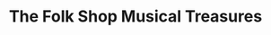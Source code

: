 ---
title: "The Folk Shop Musical Treasures"
url: /tucson/the-folk-shop-musical-treasures/
shop: musical instrument
---